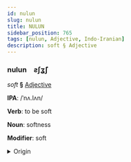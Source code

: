 ```yaml
---
id: nulun
slug: nulun
title: NULUN
sidebar_position: 765
tags: [nulun, Adjective, Indo-Iranian]
description: soft § Adjective
---
```


### nulun&emsp;<span kind="abugida">ƨʃʓ̃ʃ</span>

*soft* **§** [Adjective](../../tags/Adjective)

**IPA**: /ˈnʌ.lʌn/

**Verb**: to be soft

**Noun**: softness

**Modifier**: soft

<details>
    <summary>Origin</summary>
    Hindi नरम naram [n̪ə.ɾə̃m]<br/>
    <em>Indo-Iranian Language Family</em>
</details>